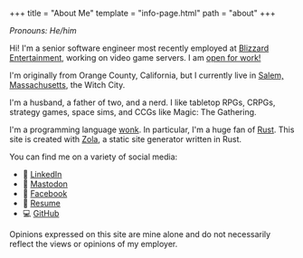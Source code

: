 +++
title = "About Me"
template = "info-page.html"
path = "about"
+++

*Pronouns: He/him*

Hi! I'm a senior software engineer most recently employed at [Blizzard Entertainment](https://www.blizzard.com/), working on video game servers. I am [open for work!](/daniel-waechter-resume-2024.pdf)

I'm originally from Orange County, California, but I currently live in [Salem, Massachusetts](https://www.salem.org/), the Witch City.

I'm a husband, a father of two, and a nerd. I like tabletop RPGs, CRPGs, strategy games, space sims, and CCGs like Magic: The Gathering.

I'm a programming language [wonk](https://www.merriam-webster.com/dictionary/wonk). In particular, I'm a huge fan of [Rust](https://www.rust-lang.org/). This site is created with [Zola](https://www.getzola.org/), a static site generator written in Rust.

You can find me on a variety of social media:

- :office: [LinkedIn](https://www.linkedin.com/in/danielwaechter/)
- :elephant: [Mastodon](https://mastodon.gamedev.place/@danielwaechter)
- :busts_in_silhouette: [Facebook](https://www.facebook.com/danielwaechter)
- :memo: [Resume](/daniel-waechter-resume-2024.pdf)
- :computer: [GitHub](https://github.com/academician)

Opinions expressed on this site are mine alone and do not necessarily reflect the views or opinions of my employer.
